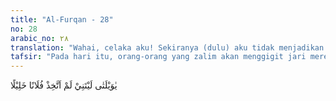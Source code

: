 ```yaml
---
title: "Al-Furqan - 28"
no: 28
arabic_no: ٢٨
translation: "Wahai, celaka aku! Sekiranya (dulu) aku tidak menjadikan si fulan itu teman akrab(ku), "
tafsir: "Pada hari itu, orang-orang yang zalim akan menggigit jari mereka dengan penuh penyesalan karena telah melalaikan kewajiban-kewajibannya selama hidup di dunia. Dengan sombong, mereka telah berpaling dari kebenaran yang dibawa oleh utusan Allah kepada mereka. Mereka menangis tersedu-sedu menyesali diri seandainya dulu ketika hidup di dunia mereka mengikuti ajakan Rasulullah kepada jalan yang lurus yang membawa keselamatan dunia dan akhirat. Mereka berkata dengan penuh penyesalan, \"Seandainya aku di dunia dulu mengikuti Muhammad, bersama-sama beliau menuju jalan yang benar. Andaikan aku dulu dapat menahan kesombongan sehingga dengan tulus ikhlas memeluk agama Islam, niscaya aku tidak merasakan kesulitan ini.\" Hanya sayang penyesalan itu tidak berguna lagi. \n\nMereka menyesal karena keliru mencari kawan. Ini kecelakaan dan kebinasaan yang besar. \"Seandainya aku dulu tidak menjadikan si fulan itu teman akrabku, tentu dia tidak dapat menjerumuskan aku ke dalam kesesatan.\" Memang yang menjerumuskan manusia ke dalam kecelakaan dan kesesatan itu ada kalanya setan sendiri atau setan yang berbentuk manusia, seperti seorang musyrik Arab yang bernama Ubay bin Khalaf.\n\nPersahabatan 'Uqbah bin Abi Mu'aith dengan Ubay bin Khalaf sangat berpengaruh baginya. 'Uqbah bin Abi Mu'aith sering menghadiri pengajian Nabi Muhammad sehingga menjadi kenalan yang baik. Pada suatu hari, ia mengundang Nabi Muhammad untuk makan di rumahnya. Ketika itu, Nabi tidak mau makan kecuali jika 'Uqbah bin Abi Mu'aith mau masuk Islam, lalu 'Uqbah membaca dua kalimat syahadat.\n\nNamun sahabat 'Uqbah bin Abi Mu'aith yang bernama Ubay bin Khalaf tidak senang dan marah kepadanya. 'Uqbah bin Abi Mu'aith lalu mengatakan bahwa ia masuk Islam hanya pura-pura saja. Ubay bin Khalaf menyuruh agar 'Uqbah bin Abi Mu'aith meludahi wajah Nabi Muhammad. Hal itu lalu dilakukannya ketika beliau sedang melaksanakan salat di Dar an-Nadwah, dekat Baitullah. 'Uqbah bin Abi Mu'aith mematuhi apa yang dikehendaki sahabatnya. Demikianlah akibat persahabatan dengan orang yang tidak baik akan membawa akibat yang tidak baik pula. \n\nNabi Muhammad memberi pedoman agar selalu mencari sahabat atau teman akrab yang baik. Sabda beliau:\n\nSeseorang akan mengikuti perilaku temannya, maka perhatikanlah siapa temanmu. (Riwayat Abu Dawud dan at-Tirmidzi dari Abu Hurairah)\n\nDan sabda Rasulullah saw:\n\nPerumpamaan teman duduk yang baik dan yang jahat ialah seperti pembawa minyak kasturi dan pandai besi. Pembawa minyak kasturi itu adakalanya kamu menerima atau membeli minyak daripadanya. Dan paling sedikit kamu mendapatkan bau harum daripadanya. Adapun pandai besi kadang-kadang ia membakar pakaianmu (karena semburan apinya) atau kamu menjumpai bau yang tidak sedap.\" (Riwayat asy-Syaikhan dari Abu Musa al-Asy'ari)."
---
```

يٰوَيْلَتٰى لَيْتَنِيْ لَمْ اَتَّخِذْ فُلَانًا خَلِيْلًا 